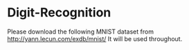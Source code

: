 # Digit-Recognition

Please download the following MNIST dataset from http://yann.lecun.com/exdb/mnist/
It will be used throughout.
